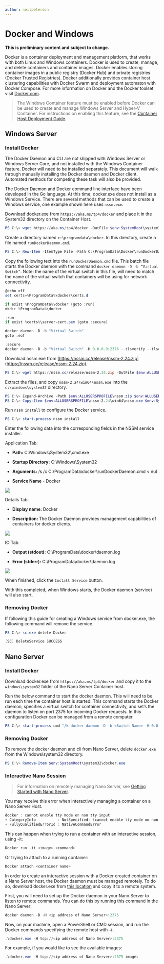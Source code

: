 ```yaml
---
author: neilpeterson
---
```


# Docker and Windows

**This is preliminary content and subject to change.** 

Docker is a container deployment and management platform, that works with both Linux and Windows containers. Docker is used to create, manage, and delete containers and container images. Docker enables storing container images in a public registry (Docker Hub) and private registries (Docker Trusted Registries). Docker additionally provides container host clustering capabilities with Docker Swarm and deployment automaton with Docker Compose. For more information on Docker and the Docker toolset visit [Docker.com](https://www.docker.com/).

> The Windows Container feature must be enabled before Docker can be used to create and manage Windows Server and Hyper-V Container. For instructions on enabling this feature, see the [Container Host Deployment Guide](./docker_windows.md).

## Windows Server

### Install Docker <!--1-->

The Docker Daemon and CLI are not shipped with Windows Server or Windows Server Core, and not installed with the Windows Container feature. Docker will need to be installed separately. This document will walk through manually installing the Docker daemon and Docker client. Automated methods for competing these task will also be provided. 

The Docker Daemon and Docker command line interface have been developed in the Go language. At this time, docker.exe does not install as a Windows Service. There are several methods that can be used to create a Windows service, one example shown here uses `nssm.exe`. 

Download docker.exe from `https://aka.ms/tp4/docker` and place it in the System32 directory on the Container Host.

```powershell
PS C:\> wget https://aka.ms/tp4/docker -OutFile $env:SystemRoot\system32\docker.exe
```

Create a directory named `c:\programdata\docker`. In this directory, create a file named `runDockerDaemon.cmd`.

```powershell
PS C:\> New-Item -ItemType File -Path C:\ProgramData\Docker\runDockerDaemon.cmd -Force
```

Copy the following text into the `runDockerDaemon.cmd` file. This batch file starts the Docker daemon with the command `docker daemon -D -b “Virtual Switch”`. Note: the name of the virtual switch in this file, will need to match the name of the virtual switch that containers will be using for network connectivity.

```powershell
@echo off
set certs=%ProgramData%\docker\certs.d

if exist %ProgramData%\docker (goto :run)
mkdir %ProgramData%\docker

:run
if exist %certs%\server-cert.pem (goto :secure)

docker daemon -D -b "Virtual Switch"
goto :eof

:secure
docker daemon -D -b "Virtual Switch" -H 0.0.0.0:2376 --tlsverify --tlscacert=%certs%\ca.pem --tlscert=%certs%\server-cert.pem --tlskey=%certs%\server-key.pem
```
Download nssm.exe from [https://nssm.cc/release/nssm-2.24.zip](https://nssm.cc/release/nssm-2.24.zip).

```powershell
PS C:\> wget https://nssm.cc/release/nssm-2.24.zip -OutFile $env:ALLUSERSPROFILE\nssm.zip
```

Extract the files, and copy `nssm-2.24\win64\nssm.exe` into the `c:\windows\system32` directory.

```powershell
PS C:\> Expand-Archive -Path $env:ALLUSERSPROFILE\nssm.zip $env:ALLUSERSPROFILE
PS C:\> Copy-Item $env:ALLUSERSPROFILE\nssm-2.24\win64\nssm.exe $env:SystemRoot\system32
```
Run `nssm install` to configure the Docker service.

```powershell
PS C:\> start-process nssm install
```

Enter the following data into the corresponding fields in the NSSM service installer.

Application Tab:

- **Path:** C:\Windows\System32\cmd.exe

- **Startup Directory:** C:\Windows\System32

- **Arguments:** /s /c C:\ProgramData\docker\runDockerDaemon.cmd < nul

- **Service Name** - Docker

![](media/nssm1.png)

Details Tab:

- **Display name:** Docker

- **Description:** The Docker Daemon provides management capabilities of containers for docker clients.


![](media/nssm2.png)

IO Tab:

- **Output (stdout):** C:\ProgramData\docker\daemon.log

- **Error (stderr):** C:\ProgramData\docker\daemon.log


![](media/nssm3.png)

When finished, click the `Install Service` button.

With this completed, when Windows starts, the Docker daemon (service) will also start.

### Removing Docker <!--1-->

If following this guide for creating a Windows service from docker.exe, the following command will remove the service.

```powershell
PS C:\> sc.exe delete Docker

[SC] DeleteService SUCCESS
```

## Nano Server

### Install Docker <!--2-->

Download docker.exe from `https://aka.ms/tp4/docker` and copy it to the `windows\system32` folder of the Nano Server Container host.

Run the below command to start the docker daemon. This will need to be run each time the container host is started. This command starts the Docker daemon, specifies a virtual switch for container connectivity, and set’s the daemon to listen on port 2375 for incoming Docker requests. In this configuration Docker can be managed from a remote computer.

```powershell
PS C:\> start-process cmd "/k docker daemon -D -b <Switch Name> -H 0.0.0.0:2375”
```

### Removing Docker <!--2-->

To remove the docker daemon and cli from Nano Server, delete `docker.exe` from the Windows\system32 directory.

```powershell
PS C:\> Remove-Item $env:SystemRoot\system32\docker.exe
``` 

### Interactive Nano Session

> For information on remotely managing Nano Server, see [Getting Started with Nano Server](https://technet.microsoft.com/en-us/library/mt126167.aspx#bkmk_ManageRemote).

You may receive this error when interactively managing a container on a Nano Server Host.

```powershell
docker : cannot enable tty mode on non tty input
+ CategoryInfo          : NotSpecified: (cannot enable tty mode on non tty input:String) [], RemoteException
+ FullyQualifiedErrorId : NativeCommandError 
```

This can happen when trying to run a container with an interactive session, using -it:

```powershell
Docker run -it <image> <command>
```
Or trying to attach to a running container:

```powershell
Docker attach <container name>
```

In order to create an interactive session with a Docker created container on a Nano Server host, the Docker daemon must be managed remotely. To do so, download docker.exe from [this location](https://aka.ms/ContainerTools) and copy it to a remote system.

First, you will need to set up the Docker daemon in your Nano Server to listen to remote commands. You can do this by running this command in the Nano Server:

```powershell
docker daemon -D -H <ip address of Nano Server>:2375
```

Now, on your machine, open a PowerShell or CMD session, and run the Docker commands specifying the remote host with `-H`.

```powershell
.\docker.exe -H tcp://<ip address of Nano Server>:2375
```

For example, if you would like to see the available images: 

```powershell
.\docker.exe -H tcp://<ip address of Nano Server>:2375 images
```
